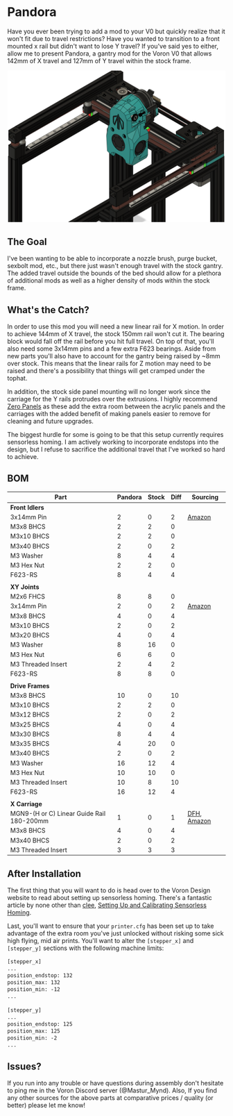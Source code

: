 # Pandora

Have you ever been trying to add a mod to your V0 but quickly realize that it won't fit due to travel restrictions? Have you wanted to transition to a front mounted x rail but didn't want to lose Y travel? If you've said yes to either, allow me to present Pandora, a gantry mod for the Voron V0 that allows 142mm of X travel and 127mm of Y travel within the stock frame.

![Image of Pandora Gantry](./Images/Pandora_Complete_Gantry.png)

The Goal
---
I've been wanting to be able to incorporate a nozzle brush, purge bucket, sexbolt mod, etc., but there just wasn't enough travel with the stock gantry. The added travel outside the bounds of the bed should allow for a plethora of additional mods as well as a higher density of mods within the stock frame.

What's the Catch?
---
In order to use this mod you will need a new linear rail for X motion. In order to achieve 144mm of X travel, the stock 150mm rail won't cut it. The bearing block would fall off the rail before you hit full travel. On top of that, you'll also need some 3x14mm pins and a few extra F623 bearings. Aside from new parts you'll also have to account for the gantry being raised by ~8mm over stock. This means that the linear rails for Z motion may need to be raised and there's a possibility that things will get cramped under the tophat.

In addition, the stock side panel mounting will no longer work since the carriage for the Y rails protrudes over the extrusions. I highly recommend [Zero Panels](https://github.com/zruncho3d/ZeroPanels) as these add the extra room between the acrylic panels and the carriages with the added benefit of making panels easier to remove for cleaning and future upgrades.

The biggest hurdle for some is going to be that this setup currently requires sensorless homing. I am actively working to incorporate endstops into the design, but I refuse to sacrifice the additional travel that I've worked so hard to achieve.

BOM
---
| Part | Pandora | Stock | Diff | Sourcing |
| --- | --- | --- | --- | --- |
| **Front Idlers** | | | | | |
| 3x14mm Pin | 2 | 0 | 2 | [Amazon](https://www.amazon.com/Stainless-Support-Elements-Location-Yesallwas/dp/B0819FZM8F/) |
| M3x8 BHCS | 2 | 2 | 0 | |
| M3x10 BHCS | 2 | 2 | 0 | |
| M3x40 BHCS | 2 | 0 | 2 | |
| M3 Washer | 8 | 4 | 4 | |
| M3 Hex Nut | 2 | 2 | 0 | |
| F623-RS | 8 | 4 | 4 | |
| | | | | |
| **XY Joints** | | | | | |
| M2x6 FHCS | 8 | 8 | 0 | |
| 3x14mm Pin | 2 | 0 | 2 | [Amazon](https://www.amazon.com/Stainless-Support-Elements-Location-Yesallwas/dp/B0819FZM8F/) |
| M3x8 BHCS | 4 | 0 | 4 | |
| M3x10 BHCS | 2 | 0 | 2 | |
| M3x20 BHCS | 4 | 0 | 4 | |
| M3 Washer | 8 | 16 | 0 | |
| M3 Hex Nut | 6 | 6 | 0 | |
| M3 Threaded Insert | 2 | 4 | 2 | |
| F623-RS | 8 | 8 | 0 | |
| | | | | |
| **Drive Frames** | | | | | |
| M3x8 BHCS | 10 | 0 | 10 | |
| M3x10 BHCS | 2 | 2 | 0 | |
| M3x12 BHCS | 2 | 0 | 2 | |
| M3x25 BHCS | 4 | 0 | 4 | |
| M3x30 BHCS | 8 | 4 | 4 | |
| M3x35 BHCS | 4 | 20 | 0 | |
| M3x40 BHCS | 2 | 0 | 2 | |
| M3 Washer | 16 | 12 | 4 | |
| M3 Hex Nut | 10 | 10 | 0 | |
| M3 Threaded Insert | 10 | 8 | 10 | |
| F623-RS | 16 | 12 | 4 | |
| | | | | |
| **X Carriage** | | | | |
| MGN9-(H or C) Linear Guide Rail 180-200mm | 1 | 0 | 1 |[DFH](https://deepfriedhero.in/products/mgn9h-linear-rail?variant=40905213313193), [Amazon](https://www.amazon.com/gp/product/B07ZJMWGKH/,) |
| M3x8 BHCS | 4 | 0 | 4 | |
| M3x40 BHCS | 2 | 0 | 2 | |
| M3 Threaded Insert | 3 | 3 | 3 | |

After Installation
---
The first thing that you will want to do is head over to the Voron Design website to read about setting up sensorless homing. There's a fantastic article by none other than [clee](https://github.com/clee), [Setting Up and Calibrating Sensorless Homing](https://docs.vorondesign.com/community/howto/clee/sensorless_xy_homing.html).

Last, you'll want to ensure that your `printer.cfg` has been set up to take advantage of the extra room you've just unlocked without risking some sick high flying, mid air prints. You'll want to alter the `[stepper_x]` and `[stepper_y]` sections with the following machine limits:

```
[stepper_x]
...
position_endstop: 132
position_max: 132
position_min: -12
...

[stepper_y]
...
position_endstop: 125
position_max: 125
position_min: -2
...
```

Issues?
---
If you run into any trouble or have questions during assembly don't hesitate to ping me in the Voron Discord server (@Mastur_Mynd). Also, If you find any other sources for the above parts at comparative prices / quality (or better) please let me know!
